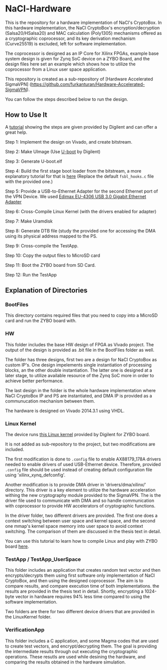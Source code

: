 # NaCl-Hardware

This is the repository for a hardware implementation of NaCl's CryptoBox. In this hardware implementation, the NaCl CryptoBox's encryption/decryption (Salsa20/HSalsa20) and MAC calculation (Poly1305) mechanisms offered as a cryptographic coprocessor, and its key derivation mechanism (Curve25519) is excluded, left for software implementation.

The coprocessor is designed as an IP Core for Xilinx FPGAs, example base system design is given for Zynq SoC device on a ZYBO Board, and the design files here set an example which shows how to utilize the coprocessor from a Linux user space application.

This repository is created as a sub-repository of [Hardware Accelerated SigmaVPN] (https://github.com/furkanturan/Hardware-Accelerated-SigmaVPN).

You can follow the steps described below to run the design.

## How to Use It

A [tutorial](http://www.instructables.com/id/Embedded-Linux-Tutorial-Zybo/?ALLSTEPS) showing the steps are given provided by Digilent and can offer a great help.

Step 1: Implement the design on Vivado, and create bitstream.

Step 2: Make UImage (Use [U-boot](https://github.com/DigilentInc/u-boot-Digilent-Dev) by Digilent)

Step 3: Generate U-boot.elf

Step 4: Build the first stage boot loader from the bitstream, a more explanatory tutorial for that is [here](http://www.dbrss.org/zybo/tutorial4.html) (Replace the default `fsbl_hooks.c` file with the provided one.)

Step 5: Provide a USB-to-Ethernet Adapter for the second Ethernet port of the VPN Device. We used [Edimax EU-4306 USB 3.0 Gigabit Ethernet Adapter](http://www.edimax.com/edimax/merchandise/merchandise_detail/data/edimax/au/network_adapters_usb_adapters/eu-4306/) 

Step 6: Cross-Compile Linux Kernel (with the drivers enabled for adapter)

Step 7: Make Uramdisk

Step 8: Generate DTB file (study the provided one for accessing the DMA using its physical address mapped to the PS.

Step 9: Cross-compile the TestApp.

Step 10: Copy the output files to MicroSD card

Step 11: Boot the ZYBO board from SD Card.

Step 12: Run the TestApp

## Explanation of Directories

### BootFiles

This directory contains required files that you need to copy into a MicroSD card and run the ZYBO board with.

### HW

This folder includes the base HW design of FPGA as Vivado project. The output of the design is provided as .bit file in the BootFiles folder as well.

The folder has three designs, first two are a design for NaCl CryptoBox as custom IP's. One design impelements single instantiation of processing blocks, an the other double instantiation. The latter one is designed at a later stage, to utilize available resource of the Zynq SoC more in order to achieve better performance. 

The last design in the folder is the whole hardware implementation where NaCl CryptoBox IP and PS are instantiated, and DMA IP is provided as a communucation mechanism between them.

The hardware is designed on Vivado 2014.3.1 using VHDL.

### Linux Kernel

The device runs [this Linux kernel](https://github.com/Digilent/linux-digilent-dev ) provided by Digilent for ZYBO board.                 

It is not added as sub-repository to the project, but two modifications are included. 

The first modification is done to `.config` file to enable AX88179_178A drivers needed to enable drivers of used USB-Ethernet device. Therefore, provided `.config` file should be used instead of creating default configuration file using 'xilinx_xynq_defconfig'.

Another modification is to provide DMA driver in 'drivers/dma/xilinx/' directory. This driver is a key element to utilize the hardware acceleration withing the new cryptography module provided to the SigmaVPN. The is the driver file used to communicate with DMA and so handle communication with coprocessor to provide HW accelerators of cryptographic functions.

In the driver folder, two different drivers are provided. The first one does a context switching between user space and kernel space, and the second one mmap's kernel space memory into user space to avoid context switching. The comparison of them are discussed in the thesis text in detail. 

You can use this tutorial to learn how to compile Linux and play with ZYBO board [here](http://www.instructables.com/id/Embedded-Linux-Tutorial-Zybo/?ALLSTEPS).

### TestApp / TestApp_UserSpace

This folder includes an application that creates random test vector and then encrypts/decrypts them using first software only implementation of NaCl CryptoBox, and then using the designed coprocessor. The aim is to compare results, and compare execution time of both implementations.  the results are provided in the thesis text in detail. Shortly, encrypting a 1024-byte vector in hardware requires 94% less time compared to using the software implementation.

Two folders are there for two different device drivers that are provided in the LinuxKernel folder.

### VerificationApp

This folder includes a C application, and some Magma codes that are used to create test vectors, and encrypt/decrypting them. The goal is providing the intermediate results through out executing the cryptographic operations. These resutls are used while desining the hardware, and comparing the results obtained in the hardware simulation.
